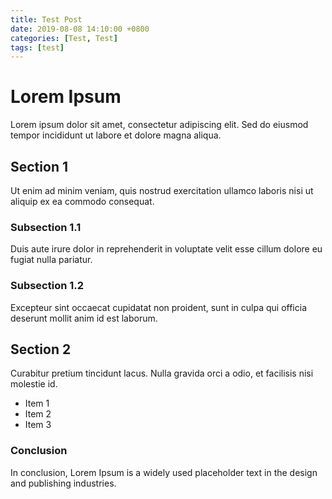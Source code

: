 ```yaml
---
title: Test Post
date: 2019-08-08 14:10:00 +0800
categories: [Test, Test]
tags: [test]
---
```


# Lorem Ipsum

Lorem ipsum dolor sit amet, consectetur adipiscing elit. Sed do eiusmod tempor incididunt ut labore et dolore magna aliqua.

## Section 1

Ut enim ad minim veniam, quis nostrud exercitation ullamco laboris nisi ut aliquip ex ea commodo consequat.

### Subsection 1.1

Duis aute irure dolor in reprehenderit in voluptate velit esse cillum dolore eu fugiat nulla pariatur.

### Subsection 1.2

Excepteur sint occaecat cupidatat non proident, sunt in culpa qui officia deserunt mollit anim id est laborum.

## Section 2

Curabitur pretium tincidunt lacus. Nulla gravida orci a odio, et facilisis nisi molestie id. 

- Item 1
- Item 2
- Item 3

### Conclusion

In conclusion, Lorem Ipsum is a widely used placeholder text in the design and publishing industries.
